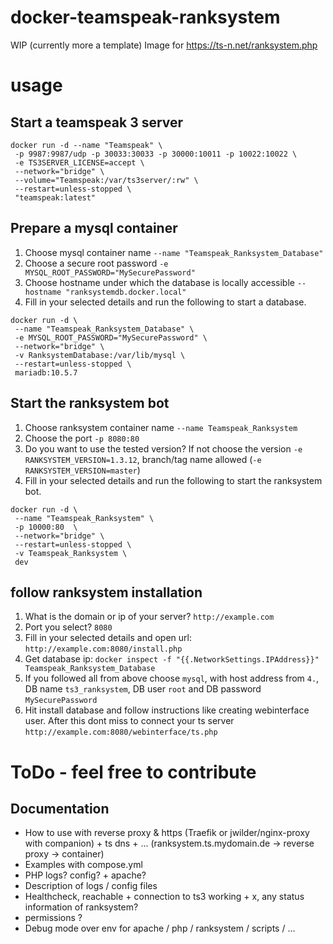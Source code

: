 # docker-teamspeak-ranksystem
WIP (currently more a template) Image for https://ts-n.net/ranksystem.php

# usage
## Start a teamspeak 3 server
```
docker run -d --name "Teamspeak" \
 -p 9987:9987/udp -p 30033:30033 -p 30000:10011 -p 10022:10022 \
 -e TS3SERVER_LICENSE=accept \
 --network="bridge" \
 --volume="Teamspeak:/var/ts3server/:rw" \
 --restart=unless-stopped \
 "teamspeak:latest"
```

## Prepare a mysql container
1. Choose mysql container name `--name "Teamspeak_Ranksystem_Database"`
2. Choose a secure root password `-e MYSQL_ROOT_PASSWORD="MySecurePassword"`
3. Choose hostname under which the database is locally accessible `--hostname "ranksystemdb.docker.local"`
4. Fill in your selected details and run the following to start a database.

```
docker run -d \
 --name "Teamspeak_Ranksystem_Database" \
 -e MYSQL_ROOT_PASSWORD="MySecurePassword" \
 --network="bridge" \
 -v RanksystemDatabase:/var/lib/mysql \
 --restart=unless-stopped \
 mariadb:10.5.7
```

## Start the ranksystem bot

1. Choose ranksystem container name `--name Teamspeak_Ranksystem`
2. Choose the port `-p 8080:80`
3. Do you want to use the tested version? If not choose the version `-e RANKSYSTEM_VERSION=1.3.12`, branch/tag name allowed (`-e RANKSYSTEM_VERSION=master`)
4. Fill in your selected details and run the following to start the ranksystem bot.

```
docker run -d \
 --name "Teamspeak_Ranksystem" \
 -p 10000:80  \
 --network="bridge" \
 --restart=unless-stopped \
 -v Teamspeak_Ranksystem \
 dev
```

## follow ranksystem installation

1. What is the domain or ip of your server? `http://example.com`
2. Port you select? `8080`
3. Fill in your selected details and open url: `http://example.com:8080/install.php`
4. Get database ip: `docker inspect -f "{{.NetworkSettings.IPAddress}}" Teamspeak_Ranksystem_Database`
5. If you followed all from above choose `mysql`, with host address from `4.`, DB name `ts3_ranksystem`, DB user `root` and DB password `MySecurePassword`
6. Hit install database and follow instructions like creating webinterface user. After this dont miss to connect your ts server `http://example.com:8080/webinterface/ts.php`

# ToDo - feel free to contribute
## Documentation
- How to use with reverse proxy & https (Traefik or jwilder/nginx-proxy with companion) + ts dns + ... (ranksystem.ts.mydomain.de -> reverse proxy -> container)
- Examples with compose.yml
- PHP logs? config? + apache?
- Description of logs / config files
- Healthcheck, reachable + connection to ts3 working + x, any status information of ranksystem?
- permissions ?
- Debug mode over env for apache / php / ranksystem / scripts / ...